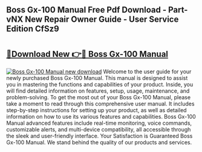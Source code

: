 ## Boss Gx-100 Manual Free Pdf Download - Part-vNX New Repair Owner Guide - User Service Edition CfSz9

# <h2><a href="http://cf16247.oget.top/?id=Boss+Gx-100+Manual">🔗Download New 👉🔴 Boss Gx-100 Manual</a></h2>

[![Boss Gx-100 Manual new download](https://i.imgur.com/5g1atiW.png)](http://cf16247.oget.top/?id=Boss+Gx-100+Manual)
Welcome to the user guide for your newly purchased Boss Gx-100 Manual. This manual is designed to assist you in mastering the functions and capabilities of your product. Inside, you will find detailed information on features, setup, usage, maintenance, and problem-solving. To get the most out of your Boss Gx-100 Manual, please take a moment to read through this comprehensive user manual. It includes step-by-step instructions for setting up your product, as well as detailed information on how to use its various features and capabilities. Boss Gx-100 Manual advanced features include real-time monitoring, voice commands, customizable alerts, and multi-device compatibility, all accessible through the sleek and user-friendly interface. Your Satisfaction is Guaranteed Boss Gx-100 Manual. We stand behind the quality of our products and services.
